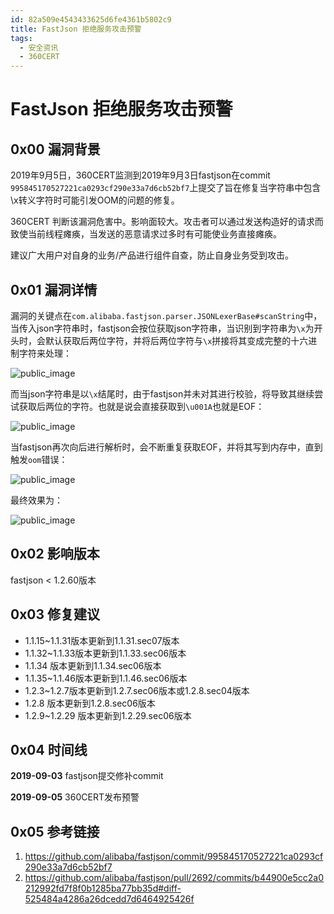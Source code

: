 ```yaml
---
id: 82a509e4543433625d6fe4361b5802c9
title: FastJson 拒绝服务攻击预警
tags: 
  - 安全资讯
  - 360CERT
---
```


# FastJson 拒绝服务攻击预警

0x00 漏洞背景
---------


2019年9月5日，360CERT监测到2019年9月3日fastjson在commit `995845170527221ca0293cf290e33a7d6cb52bf7`上提交了旨在修复当字符串中包含\x转义字符时可能引发OOM的问题的修复。


360CERT 判断该漏洞危害中。影响面较大。攻击者可以通过发送构造好的请求而致使当前线程瘫痪，当发送的恶意请求过多时有可能使业务直接瘫痪。


建议广大用户对自身的业务/产品进行组件自查，防止自身业务受到攻击。


0x01 漏洞详情
---------


漏洞的关键点在`com.alibaba.fastjson.parser.JSONLexerBase#scanString`中，当传入json字符串时，fastjson会按位获取json字符串，当识别到字符串为`\x`为开头时，会默认获取后两位字符，并将后两位字符与`\x`拼接将其变成完整的十六进制字符来处理：


![public_image](https://p403.ssl.qhimgs4.com/t0120a1c7eb9a4a43ff.png)


而当json字符串是以`\x`结尾时，由于fastjson并未对其进行校验，将导致其继续尝试获取后两位的字符。也就是说会直接获取到`\u001A`也就是EOF：


![public_image](https://p403.ssl.qhimgs4.com/t01337e9d4899a52300.png)


当fastjson再次向后进行解析时，会不断重复获取EOF，并将其写到内存中，直到触发`oom`错误：


![public_image](https://p403.ssl.qhimgs4.com/t0156ce7e27220704c5.png)


最终效果为：


![public_image](https://p403.ssl.qhimgs4.com/t01ed744a4ad2a8f6d2.png)


0x02 影响版本
---------


fastjson < 1.2.60版本


0x03 修复建议
---------


* 1.1.15~1.1.31版本更新到1.1.31.sec07版本
* 1.1.32~1.1.33版本更新到1.1.33.sec06版本
* 1.1.34 版本更新到1.1.34.sec06版本
* 1.1.35~1.1.46版本更新到1.1.46.sec06版本
* 1.2.3~1.2.7版本更新到1.2.7.sec06版本或1.2.8.sec04版本
* 1.2.8 版本更新到1.2.8.sec06版本
* 1.2.9~1.2.29 版本更新到1.2.29.sec06版本


0x04 时间线
--------


**2019-09-03** fastjson提交修补commit


**2019-09-05** 360CERT发布预警


0x05 参考链接
---------


1. <https://github.com/alibaba/fastjson/commit/995845170527221ca0293cf290e33a7d6cb52bf7>
2. <https://github.com/alibaba/fastjson/pull/2692/commits/b44900e5cc2a0212992fd7f8f0b1285ba77bb35d#diff-525484a4286a26dcedd7d6464925426f>


